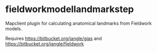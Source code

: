 fieldworkmodellandmarkstep
==========================

Mapclient plugin for calculating anatomical landmarks from Fieldwork models.

Requires https://bitbucket.org/jangle/gias and https://bitbucket.org/jangle/fieldwork

